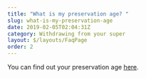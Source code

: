 ```yaml
---
title: "What is my preservation age? "
slug: what-is-my-preservation-age
date: 2019-02-05T02:04:31Z
category: Withdrawing from your super
layout: $/layouts/FaqPage
order: 2
---
```


You can find out your preservation age [here](https://www.ato.gov.au/rates/key-superannuation-rates-and-thresholds/?page=11).

